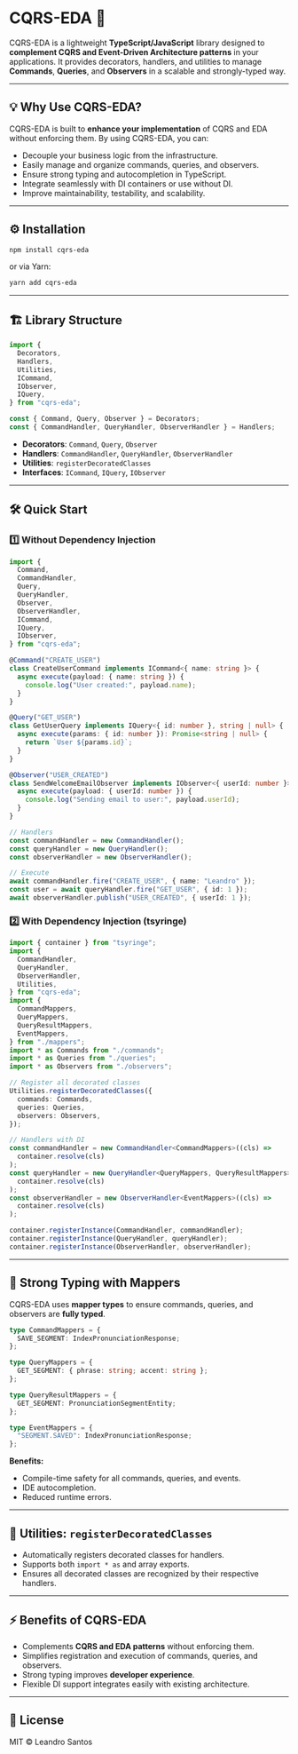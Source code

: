 # CQRS-EDA 🚀

CQRS-EDA is a lightweight **TypeScript/JavaScript** library designed to **complement CQRS and Event-Driven Architecture patterns** in your applications. It provides decorators, handlers, and utilities to manage **Commands**, **Queries**, and **Observers** in a scalable and strongly-typed way.

---

## 💡 Why Use CQRS-EDA?

CQRS-EDA is built to **enhance your implementation** of CQRS and EDA without enforcing them. By using CQRS-EDA, you can:

- Decouple your business logic from the infrastructure.
- Easily manage and organize commands, queries, and observers.
- Ensure strong typing and autocompletion in TypeScript.
- Integrate seamlessly with DI containers or use without DI.
- Improve maintainability, testability, and scalability.

---

## ⚙️ Installation

```bash
npm install cqrs-eda
```

or via Yarn:

```bash
yarn add cqrs-eda
```

---

## 🏗️ Library Structure

```ts
import {
  Decorators,
  Handlers,
  Utilities,
  ICommand,
  IObserver,
  IQuery,
} from "cqrs-eda";

const { Command, Query, Observer } = Decorators;
const { CommandHandler, QueryHandler, ObserverHandler } = Handlers;
```

- **Decorators**: `Command`, `Query`, `Observer`
- **Handlers**: `CommandHandler`, `QueryHandler`, `ObserverHandler`
- **Utilities**: `registerDecoratedClasses`
- **Interfaces**: `ICommand`, `IQuery`, `IObserver`

---

## 🛠️ Quick Start

### 1️⃣ Without Dependency Injection

```ts
import {
  Command,
  CommandHandler,
  Query,
  QueryHandler,
  Observer,
  ObserverHandler,
  ICommand,
  IQuery,
  IObserver,
} from "cqrs-eda";

@Command("CREATE_USER")
class CreateUserCommand implements ICommand<{ name: string }> {
  async execute(payload: { name: string }) {
    console.log("User created:", payload.name);
  }
}

@Query("GET_USER")
class GetUserQuery implements IQuery<{ id: number }, string | null> {
  async execute(params: { id: number }): Promise<string | null> {
    return `User ${params.id}`;
  }
}

@Observer("USER_CREATED")
class SendWelcomeEmailObserver implements IObserver<{ userId: number }> {
  async execute(payload: { userId: number }) {
    console.log("Sending email to user:", payload.userId);
  }
}

// Handlers
const commandHandler = new CommandHandler();
const queryHandler = new QueryHandler();
const observerHandler = new ObserverHandler();

// Execute
await commandHandler.fire("CREATE_USER", { name: "Leandro" });
const user = await queryHandler.fire("GET_USER", { id: 1 });
await observerHandler.publish("USER_CREATED", { userId: 1 });
```

### 2️⃣ With Dependency Injection (tsyringe)

```ts
import { container } from "tsyringe";
import {
  CommandHandler,
  QueryHandler,
  ObserverHandler,
  Utilities,
} from "cqrs-eda";
import {
  CommandMappers,
  QueryMappers,
  QueryResultMappers,
  EventMappers,
} from "./mappers";
import * as Commands from "./commands";
import * as Queries from "./queries";
import * as Observers from "./observers";

// Register all decorated classes
Utilities.registerDecoratedClasses({
  commands: Commands,
  queries: Queries,
  observers: Observers,
});

// Handlers with DI
const commandHandler = new CommandHandler<CommandMappers>((cls) =>
  container.resolve(cls)
);
const queryHandler = new QueryHandler<QueryMappers, QueryResultMappers>((cls) =>
  container.resolve(cls)
);
const observerHandler = new ObserverHandler<EventMappers>((cls) =>
  container.resolve(cls)
);

container.registerInstance(CommandHandler, commandHandler);
container.registerInstance(QueryHandler, queryHandler);
container.registerInstance(ObserverHandler, observerHandler);
```

---

## 🧩 Strong Typing with Mappers

CQRS-EDA uses **mapper types** to ensure commands, queries, and observers are **fully typed**.

```ts
type CommandMappers = {
  SAVE_SEGMENT: IndexPronunciationResponse;
};

type QueryMappers = {
  GET_SEGMENT: { phrase: string; accent: string };
};

type QueryResultMappers = {
  GET_SEGMENT: PronunciationSegmentEntity;
};

type EventMappers = {
  "SEGMENT.SAVED": IndexPronunciationResponse;
};
```

**Benefits:**

- Compile-time safety for all commands, queries, and events.
- IDE autocompletion.
- Reduced runtime errors.

---

## 🔧 Utilities: `registerDecoratedClasses`

- Automatically registers decorated classes for handlers.
- Supports both `import * as` and array exports.
- Ensures all decorated classes are recognized by their respective handlers.

---

## ⚡ Benefits of CQRS-EDA

- Complements **CQRS and EDA patterns** without enforcing them.
- Simplifies registration and execution of commands, queries, and observers.
- Strong typing improves **developer experience**.
- Flexible DI support integrates easily with existing architecture.

---

## 📖 License

MIT © Leandro Santos
